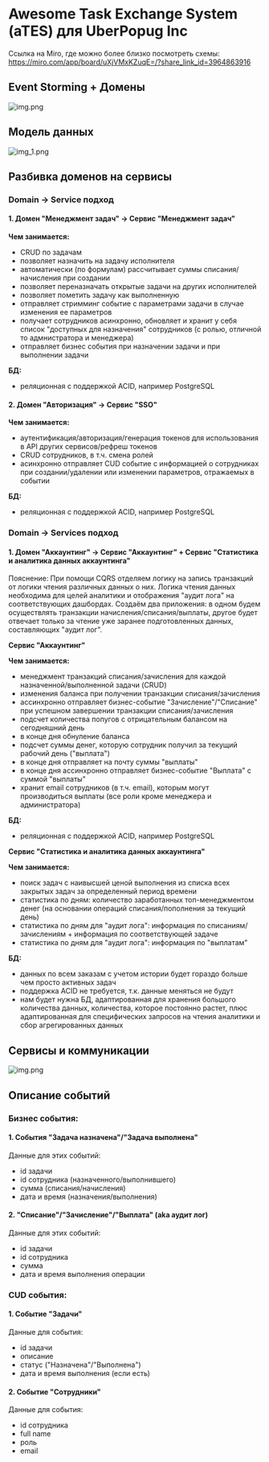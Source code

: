 # Awesome Task Exchange System (aTES) для UberPopug Inc

Ccылка на Miro, где можно более близко посмотреть схемы: https://miro.com/app/board/uXjVMxKZuqE=/?share_link_id=3964863916

## Event Storming + Домены

![img.png](images/enevt-storming-domains.png)


## Модель данных

![img_1.png](images/data-model.png)


## Разбивка доменов на сервисы

### Domain -> Service подход


#### 1. Домен "Менеджмент задач" -> Сервис "Менеджмент задач"

**Чем занимается:**

- CRUD по задачам
- позволяет назначить на задачу исполнителя
- автоматически (по формулам) рассчитывает суммы списания/начисления при создании
- позволяет переназначать открытые задачи на других исполнителей
- позволяет пометить задачу как выполненную
- отправляет стримминг событие с параметрами задачи в случае изменения ее параметров
- получает сотрудников асинхронно, обновляет и хранит у себя список "доступных для назначения" сотрудников (с ролью, отличной то адмнистратора и менеджера)
- отправляет бизнес события при назначении задачи и при выполнении задачи

**БД:**
- реляционная с поддержкой ACID, например PostgreSQL


#### 2. Домен "Авторизация" -> Сервис "SSO"

**Чем занимается:**

- аутентификация/авторизация/генерация токенов для использования в API других сервисов/рефреш токенов
- CRUD сотрудников, в т.ч. смена ролей
- асинхронно отправляет CUD событие с информацией о сотрудниках при создании/удалении или изменении параметров, отражаемых в событии

**БД:**
- реляционная с поддержкой ACID, например PostgreSQL


### Domain -> Services подход

#### 1. Домен "Аккаунтинг" -> Сервис "Аккаунтинг" + Сервис "Статистика и аналитика данных аккаунтинга"

Пояснение: При помощи CQRS отделяем логику на запись транзакций от логики чтения различных данных о них. Логика чтения данных необходима для целей аналитики и отображения "аудит лога" на соответствующих дашбордах. Создаём два приложения: в одном будем осуществлять транзакции начисления/списания/выплаты, другое будет отвечает только за чтение уже заранее подготовленных данных, составляющих "аудит лог".

**Сервис "Аккаунтинг"**

**Чем занимается:**

- менеджмент транзакций списания/зачисления для каждой назначенной/выполненной задачи (CRUD)
- изменения баланса при получении транзакции списания/зачисления
- ассинхронно отправляет бизнес-событие "Зачисление"/"Списание" при успешном завершении транзакции списания/зачисления
- подсчет количества попугов с отрицательным балансом на сегодняшний день
- в конце дня обнуление баланса
- подсчет суммы денег, которую сотрудник получил за текущий рабочий день ("выплата")
- в конце дня отправляет на почту суммы "выплаты"
- в конце дня ассинхронно отправляет бизнес-событие "Выплата" с суммой "выплаты"
- хранит email сотрудников (в т.ч. email), которым могут производиться выплаты (все роли кроме менеджера и администратора)

**БД:**
- реляционная с поддержкой ACID, например PostgreSQL

**Сервис "Статистика и аналитика данных аккаунтинга"**

**Чем занимается:**

- поиск задач с наивысшей ценой выполнения из списка всех закрытых задач за определенный период времени
- статистика по дням: количество заработанных топ-менеджментом денег (на основании операций списания/пополнения за текущий день)
- статистика по дням для "аудит лога": информация по списаниям/зачислениям + информация по соответствующей задаче
- статистика по дням для "аудит лога": информация по "выплатам"

**БД:**
- данных по всем заказам с учетом истории будет гораздо больше чем просто активных задач
- поддержка ACID не требуется, т.к. данные меняться не будут
- нам будет нужна БД, адаптированная для хранения большого количества данных, количества, которое постоянно растет, плюс адаптированная для специфических запросов на чтения аналитики и сбор агрегированных данных

## Сервисы и коммуникации

![img.png](images/services-communications.png)

## Описание событий

### Бизнес события:

#### 1. События "Задача назначена"/"Задача выполнена"

Данные для этих событий:

- id задачи
- id сотрудника (назначенного/выполнившего)
- сумма (списания/начисления)
- дата и время (назначения/выполнения)

#### 2. "Списание"/"Зачисление"/"Выплата" (aka аудит лог)

Данные для этих событий:

- id задачи
- id сотрудника
- сумма 
- дата и время выполнения операции

### CUD события:

#### 1. Событие "Задачи"

Данные для события:

- id задачи
- описание
- статус ("Назначена"/"Выполнена")
- дата и время выполнения (если есть)

#### 2. Событие "Сотрудники"

Данные для события:

- id сотрудника
- full name
- роль
- email